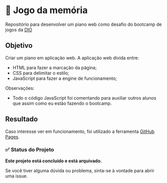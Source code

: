 # 🚀 Jogo da memória
Repositório para desenvolver um piano web como desafio do bootcamp de jogos da [DIO](https://web.dio.me/home)

## Objetivo
Criar um piano em aplicação web. A aplicação web divida entre:
* HTML para fazer a marcação da página;
* CSS para delimitar o estilo;
* JavaScript para fazer a engine de funcionamento;

Observações:
* Todo o código JavaScript foi comentando para auxiliar outros alunos que assim como eu estão fazendo o bootcamp.

## Resultado

Caso interesse ver em funcionamento, foi utilizado a ferramenta [GitHub Pages](https://hugocsouza.github.io/detona-ralph-game/).

### :white_check_mark: Status do Projeto

**Este projeto está concluído e está arquivado.**

Se você tiver alguma dúvida ou problema, sinta-se à vontade para abrir uma issue.
